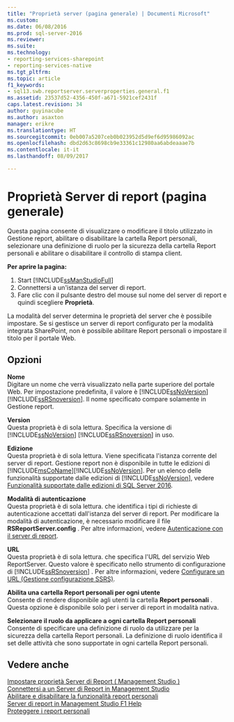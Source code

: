 ```yaml
---
title: "Proprietà server (pagina generale) | Documenti Microsoft"
ms.custom: 
ms.date: 06/08/2016
ms.prod: sql-server-2016
ms.reviewer: 
ms.suite: 
ms.technology:
- reporting-services-sharepoint
- reporting-services-native
ms.tgt_pltfrm: 
ms.topic: article
f1_keywords:
- sql13.swb.reportserver.serverproperties.general.f1
ms.assetid: 23537d52-4356-450f-a671-5921cef2431f
caps.latest.revision: 34
author: guyinacube
ms.author: asaxton
manager: erikre
ms.translationtype: HT
ms.sourcegitcommit: 0eb007a5207ceb0b023952d5d9ef6d95986092ac
ms.openlocfilehash: dbd2d63c8698cb9e33361c12980aa6abdeaaae7b
ms.contentlocale: it-it
ms.lasthandoff: 08/09/2017

---
```

# <a name="report-server-properties-general-page"></a>Proprietà Server di report (pagina generale)
  Questa pagina consente di visualizzare o modificare il titolo utilizzato in Gestione report, abilitare o disabilitare la cartella Report personali, selezionare una definizione di ruolo per la sicurezza della cartella Report personali e abilitare o disabilitare il controllo di stampa client.  
  
 **Per aprire la pagina:**
 1) Start [!INCLUDE[ssManStudioFull](../../includes/ssmanstudiofull-md.md)]
 2) Connettersi a un'istanza del server di report.
 3) Fare clic con il pulsante destro del mouse sul nome del server di report e quindi scegliere **Proprietà**.  
  
 La modalità del server determina le proprietà del server che è possibile impostare. Se si gestisce un server di report configurato per la modalità integrata SharePoint, non è possibile abilitare Report personali o impostare il titolo per il portale Web.  
  
## <a name="options"></a>Opzioni  
 **Nome**  
 Digitare un nome che verrà visualizzato nella parte superiore del portale Web. Per impostazione predefinita, il valore è [!INCLUDE[ssNoVersion](../../includes/ssnoversion-md.md)] [!INCLUDE[ssRSnoversion](../../includes/ssrsnoversion-md.md)]. Il nome specificato compare solamente in Gestione report.  
  
 **Version**  
 Questa proprietà è di sola lettura. Specifica la versione di [!INCLUDE[ssNoVersion](../../includes/ssnoversion-md.md)] [!INCLUDE[ssRSnoversion](../../includes/ssrsnoversion-md.md)] in uso.  
  
 **Edizione**  
 Questa proprietà è di sola lettura. Viene specificata l'istanza corrente del server di report. Gestione report non è disponibile in tutte le edizioni di [!INCLUDE[msCoName](../../includes/msconame-md.md)][!INCLUDE[ssNoVersion](../../includes/ssnoversion-md.md)]. Per un elenco delle funzionalità supportate dalle edizioni di [!INCLUDE[ssNoVersion](../../includes/ssnoversion-md.md)], vedere [Funzionalità supportate dalle edizioni di SQL Server 2016](~/sql-server/editions-and-supported-features-for-sql-server-2016.md).  
  
 **Modalità di autenticazione**  
 Questa proprietà è di sola lettura. che identifica i tipi di richieste di autenticazione accettati dall'istanza del server di report. Per modificare la modalità di autenticazione, è necessario modificare il file **RSReportServer.config** . Per altre informazioni, vedere [Autenticazione con il server di report](../../reporting-services/security/authentication-with-the-report-server.md).  
  
 **URL**  
 Questa proprietà è di sola lettura. che specifica l'URL del servizio Web ReportServer. Questo valore è specificato nello strumento di configurazione di [!INCLUDE[ssRSnoversion](../../includes/ssrsnoversion-md.md)] . Per altre informazioni, vedere [Configurare un URL &#40;Gestione configurazione SSRS&#41;](../../reporting-services/install-windows/configure-a-url-ssrs-configuration-manager.md).  
  
 **Abilita una cartella Report personali per ogni utente**  
 Consente di rendere disponibile agli utenti la cartella **Report personali** . Questa opzione è disponibile solo per i server di report in modalità nativa.  
  
 **Selezionare il ruolo da applicare a ogni cartella Report personali**  
 Consente di specificare una definizione di ruolo da utilizzare per la sicurezza della cartella Report personali. La definizione di ruolo identifica il set delle attività che sono supportate in ogni cartella Report personali.  

  
## <a name="see-also"></a>Vedere anche  
 [Impostare proprietà Server di Report &#40; Management Studio &#41;](../../reporting-services/tools/set-report-server-properties-management-studio.md)   
 [Connettersi a un Server di Report in Management Studio](../../reporting-services/tools/connect-to-a-report-server-in-management-studio.md)   
 [Abilitare e disabilitare la funzionalità report personali](../../reporting-services/report-server/enable-and-disable-my-reports.md)   
 [Server di report in Management Studio F1 Help](../../reporting-services/tools/report-server-in-management-studio-f1-help.md)   
 [Proteggere i report personali](../../reporting-services/security/secure-my-reports.md)  
  
  


